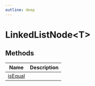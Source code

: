 ```yaml
---
outline: deep
---
```


# ****LinkedListNode&lt;T&gt;****

## **Methods**

| Name                                                       | Description |
| ---------------------------------------------------------- | ----------- |
| [isEqual](/data-structures/LinkedListNode/methods/isEqual) |             |

